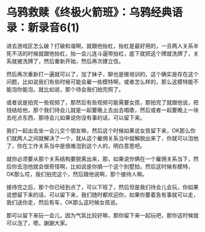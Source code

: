 # 乌鸦救赎《终极火箭班》：乌鸦经典语录：新录音6(1)

进去游戏区怎么破？打破和谐啊，就跟他抬杠，抬杠是最好用的，一旦两人关系半死不活的时候就跟他抬杠，抬一会儿连斗逼带抬杠，底下就把这个牌就洗牌了，关系就被洗牌了，然后重新开始，然后再次建立信。

然后再次重新打一遍就可以了，加了妹子，聊也是做培训的，这个确实是存在这个问题，比如说我们有些时候可能会雇一些模特啊，或者怎么样的，那么这模特能不能泡你能泡，就比如说，那个待会我们拍完照了。

或者说是拍完一些视频了，那然后有些视频可能需要女孩，那拍完了就跟他说，把钱结给他，那个我们待会儿就是一起要晚上去出去唱歌，然后或者一起要晚上一块去吃点东西，那待会儿如果说你没有事的话，可以留下来。

我们一起出去坐一会儿交个朋友嘛，然后这个时候如果说女孩留下来，OK那么你们就两人之间就解决了一个，就从这个雇佣关系当中就解脱出来了，你就可以泡他了，你在工作关系当中是很难泡到这个人的，明白意思吧。

就你必须要从那个关系结构要脱离出来，那，如果说你俩在一个雇佣关系当下，然后你去泡他就会很奇怪啊，比如说是你搞一个这个别墅拍，然后这时候有模特，OK那么哎，我们拍完这个，然后跟他说啊，那个接待人嘛。

接待完之后，那个你已经到点了，可以下班了，然后但是我们待会儿会玩，你如果说想留下来的话，可以留下来，我们随时都欢迎你，如果你要着急有事就可以走，我们送你走，然后有车，OK那么这时候女孩说。

那可以留下来玩一会儿，因为气氛比较好嘛，那你留下来一起玩吧，那你这时候就可以泡了，嗯，謝謝大家。